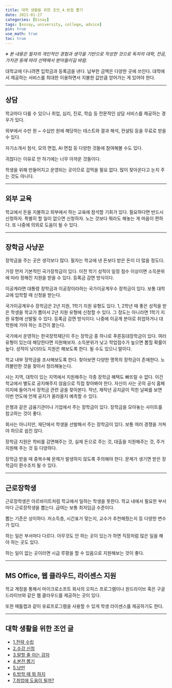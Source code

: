 ```yaml
---
title: 대학 생활을 위한 조언_4.본접 뽑기
date: 2021-01-27
categories: [Essay]
tags: [essay, university, college, advice]
pin: true
use_math: true
toc: true
---
```


_※ 본 내용은 필자의 개인적인 경험과 생각을 기반으로 작성한 것으로 독자의 대학, 전공, 가치관 등에 따라 선택해서 받아들이길 바람._  

대학교에 다니려면 입학금과 등록금을 낸다. 납부한 금액은 다양한 곳에 쓰인다. 대학에서 제공하는 서비스를 최대한 이용하면서 지불한 값만큼 얻어가는 게 있어야 한다.

***

## __상담__

학교마다 다를 수 있으나 취업, 심리, 진로, 학습 등 전문적인 상담 서비스를 제공하는 경우가 있다.

외부에서 수만 원 ~ 수십만 원에 해당하는 테스트와 결과 해석, 컨설팅 등을 무료로 받을 수 있다.

자기소개서 첨삭, 모의 면접, AI 면접 등 다양한 것들에 참여해볼 수도 있다.

귀찮다는 이유로 안 하기에는 너무 아까운 것들이다.

학생을 위해 만들어지고 운영되는 곳이므로 겁먹을 필요 없다. 많이 찾아온다고 눈치 주는 것도 아니다.

***

## __외부 교육__

학교에서 돈을 지불하고 외부에서 하는 교육에 참석할 기회가 있다. 필요하다면 반드시 신청하자. 특별히 할 일이 없으면 신청하자. 노는 것보다 뭐라도 해놓는 게 마음이 편하다. 또 나중에 의외로 도움이 될 수 있다.

***

## __장학금 사냥꾼__

장학금을 주는 곳은 생각보다 많다. 필자는 학교에 낸 돈보다 받은 돈이 더 많을 정도다.

가장 먼저 기본적인 국가장학금이 있다. 이전 학기 성적이 일정 점수 이상이면 소득분위에 따라 정해진 지원을 받을 수  있다. 등록금 감면 방식이다.

이공계라면 대통령 장학금과 이공장이라하는 국가이공계우수 장학금이 있다. 보통 대학교에 입학할 때 신청을 받는다.

국가이공계우수 장학금은 2년 지원, 1학기 지원 유형도 있다. 1, 2학년 때 좋은 성적을 받은 학생을 학교가 뽑아서 2년 지원 유형에 신청할 수 있다. 그 정도는 아니라면 1학기 지원 유형에 선발될 수 있다. 등록금 감면 방식이다. 나중에 이공계 분야로 취업하거나 대학원에 가야 하는 조건이 붙는다.

국가에서 운영하는 한국장학재단이 주는 장학금 중 하나로 푸른등대장학금이 있다. 여러 유형이 있는데 해당한다면 지원해보자. 소득분위가 낮고 학업점수가 높으면 뽑힐 확률이 높다. 성적이 낮더라도 지원은 해보도록 한다. 될 수도 있으니 말이다.

학교 내부 장학금을 조사해보도록 한다. 찾아보면 다양한 명목의 장학금이 존재한다. 노려볼만한 것을 찾아서 정리해놓는다.

사는 지역, 대학이 있는 지역에서 지원해주는 각종 장학금 혜택도 빠뜨릴 수 없다. 이건 학교에서 별도로 공지해주지 않음으로 직접 찾아봐야 한다. 자신이 사는 곳의 공식 홈페이지에 들어가서 장학금 관련 글을 찾아본다. 작년, 재작년 공지글이 적힌 날짜를 보면 이번 연도에 언제 공지가 올라올지 예측할 수 있다.

은행과 같은 금융기관이나 기업에서 주는 장학금이 있다. 장학금을 모아놓는 사이트를 참고하는 것이 좋다.

회사는 아니지만, 재단에서 학생을 선발해서 주는 장학금이 있다. 보통 여러 경쟁을 거쳐야 하므로 쉽진 않다.

장학금 지원은 학비를 감면해주는 것, 실제 돈으로 주는 것, 대출을 지원해주는 것, 주거 지원해 주는 것 등 다양하다.

장학금 받을 때 중복수혜 문제가 발생하지 않도록 주의해야 한다. 문제가 생기면 받은 장학금이 환수조치 될 수 있다.

***

## __근로장학생__

근로장학생은 아르바이트처럼 학교에서 일하는 학생을 뜻한다. 학교 내에서 필요한 부서마다 근로장학생을 뽑는다. 급여는 보통 최저임금 수준이다.

뽑는 기준은 상이하다. 저소득층, 시간표가 맞는지, 교수가 추천해줬는지 등 다양한 변수가 있다.

하는 일은 부서마다 다르다. 아무것도 안 하는 곳이 있는가 하면 직장처럼 많은 일을 해야 하는 곳도 있다.

하는 일이 없는 곳이라면 시급 루팡을 할 수 있음으로 지원해보는 것이 좋다.

***

## __MS Office, 웹 클라우드, 라이센스 지원__

학교 계정을 통해서 마이크로소프트 회사의 오피스 프로그램이나 원드라이브 혹은 구글 드라이브와 같은 웹 클라우드를 제공하는 곳이 있다.

또한 매틀랩과 같이 유료프로그램을 사용할 수 있게 학생 라이센스를 제공하기도 한다.

***

## __대학 생활을 위한 조언 글__

- [1.전략 수립](https://chalgx.github.io/essay/AdviceforUniversity1)
- [2.수강 신청](https://chalgx.github.io/essay/AdviceforUniversity2)
- [3.말할 줄 아는 감자](https://chalgx.github.io/essay/AdviceforUniversity3)
- [4.본전 뽑기](https://chalgx.github.io/essay/AdviceforUniversity4)
- [5.낭만](https://chalgx.github.io/essay/AdviceforUniversity5)
- [6.방학 때 뭐 하지](https://chalgx.github.io/essay/AdviceforUniversity6)
- [7.취업에 도움이 될까?](https://chalgx.github.io/essay/AdviceforUniversity7)